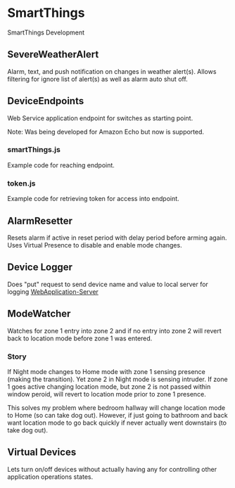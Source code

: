 # SmartThings
SmartThings Development

## SevereWeatherAlert

Alarm, text, and push notification on changes in weather alert(s). Allows filtering for ignore list of alert(s) as well as alarm auto shut off.

## DeviceEndpoints

Web Service application endpoint for switches as starting point.

Note: Was being developed for Amazon Echo but now is supported.

### smartThings.js

Example code for reaching endpoint.

### token.js

Example code for retrieving token for access into endpoint.

## AlarmResetter

Resets alarm if active in reset period with delay period before arming again.  Uses Virtual Presence to disable and enable mode changes.

## Device Logger

Does "put" request to send device name and value to local server for logging [WebApplication-Server](https://github.com/justinlhudson/WebApplication-Server)

## ModeWatcher

Watches for zone 1 entry into zone 2 and if no entry into zone 2 will revert back to location mode before zone 1 was entered.  

### Story

If Night mode changes to Home mode with zone 1 sensing presence (making the transition). Yet zone 2 in Night mode is sensing intruder.  If zone 1 goes active changing location mode, but zone 2 is not passed within window peroid, will revert to location mode prior to zone 1 presence.  

This solves my problem where bedroom hallway will change location mode to Home (so can take dog out).  However, if just going to bathroom and back want location mode to go back quickly if never actually went downstairs (to take dog out).

## Virtual Devices

Lets turn on/off devices without actually having any for controlling other application operations states.
